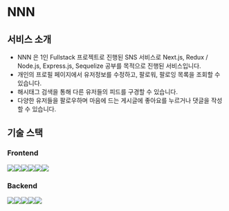 # NNN

## 서비스 소개
- NNN 은 1인 Fullstack 프로젝트로 진행된 SNS 서비스로 Next.js, Redux / Node.js, Express.js, Sequelize 공부를 목적으로 진행된 서비스입니다.
- 개인의 프로필 페이지에서 유저정보를 수정하고, 팔로워, 팔로잉 목록을 조회할 수 있습니다.
- 해시태그 검색을 통해 다른 유저들의 피드를 구경할 수 있습니다.
- 다양한 유저들을 팔로우하며 마음에 드는 게시글에 좋아요를 누르거나 댓글을 작성할 수 있습니다.

## 기술 스택
### Frontend
<img src="https://img.shields.io/badge/react%20os-0088CC?style=for-the-badge&logo=reactos&logoColor=white"><img src="https://img.shields.io/badge/Next.js-000?logo=nextdotjs&logoColor=fff&style=for-the-badge"><img src="https://img.shields.io/badge/Redux-593D88?style=for-the-badge&logo=redux&logoColor=white"><img src="https://img.shields.io/badge/Redux-Saga-999999?style=for-the-badge&logo=Redux-Saga&logoColor=white"><img src="https://img.shields.io/badge/Redux Query-FF4154?style=for-the-badge&logo=Redux Query&logoColor=white"><img src="https://img.shields.io/badge/styled--components-DB7093?style=for-the-badge&logo=styled-components&logoColor=white">

### Backend
<img src="https://img.shields.io/badge/Node.js-43853D?style=for-the-badge&logo=node.js&logoColor=white"><img src="https://img.shields.io/badge/Express.js-404D59?style=for-the-badge"><img src="https://img.shields.io/badge/MySQL-00000F?style=for-the-badge&logo=mysql&logoColor=white"><img src="https://img.shields.io/badge/sequelize-323330?style=for-the-badge&logo=sequelize&logoColor=blue"><img src="https://img.shields.io/badge/Passport-34E27A?style=for-the-badge&logo=Passport&logoColor=blue">
